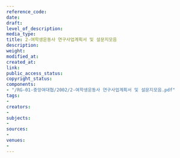 ```yaml
---
reference_code: 
date: 
draft: 
level_of_description: 
media_type: 
title: 2-여학생운동사 연구사업계획서 및 설문지모음
description: 
weight: 
modified_at: 
created_at: 
link: 
public_access_status: 
copyright_status: 
components:
- "/RG-01-중앙여대협/2002/2-여학생운동사 연구사업계획서 및 설문지모음.pdf"
tags:
- 
creators:
- 
subjects:
- 
sources:
- 
venues:
- 
---
```

